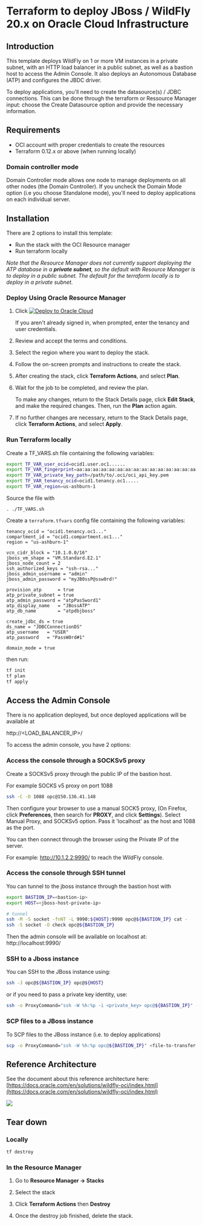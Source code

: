 # Terraform to deploy JBoss / WildFly 20.x on Oracle Cloud Infrastructure

## Introduction

This template deploys WildFly on 1 or more VM instances in a private subnet, with an HTTP load balancer in a public subnet, as well as a bastion host to access the Admin Console. It also deploys an Autonomous Database (ATP) and configures the JBDC driver.

To deploy applications, you'll need to create the datasource(s) / JDBC connections. This can be done through the terraform or Ressource Manager input: choose the Create Datasource option and provide the necessary information.

## Requirements

- OCI account with proper credentials to create the resources
- Terraform 0.12.x or above (when running locally)

### Domain controller mode

 Domain Controller mode allows one node to manage deployments on all other nodes (the Domain Controller). If you uncheck the Domain Mode option (i.e you choose Standalone mode), you'll need to deploy applications on each individual server.

## Installation

There are 2 options to install this template:

- Run the stack with the OCI Resource manager
- Run terraform locally 

*Note that the Resource Manager does not currently support deploying the ATP database in a **private subnet**, so the default with Resource Manager is to deploy in a public subnet. The default for the terraform locally is to deploy in a private subnet.*

### Deploy Using Oracle Resource Manager

1. Click [![Deploy to Oracle Cloud](https://oci-resourcemanager-plugin.plugins.oci.oraclecloud.com/latest/deploy-to-oracle-cloud.svg)](https://cloud.oracle.com/resourcemanager/stacks/create?region=home&zipUrl=https://github.com/oracle-quickstart/oci-jboss-wildfly-atp/releases/latest/download/oci-jboss-latest.zip)

    If you aren't already signed in, when prompted, enter the tenancy and user credentials.

2. Review and accept the terms and conditions.

3. Select the region where you want to deploy the stack.

4. Follow the on-screen prompts and instructions to create the stack.

5. After creating the stack, click **Terraform Actions**, and select **Plan**.

6. Wait for the job to be completed, and review the plan.

    To make any changes, return to the Stack Details page, click **Edit Stack**, and make the required changes. Then, run the **Plan** action again.

7. If no further changes are necessary, return to the Stack Details page, click **Terraform Actions**, and select **Apply**. 


### Run Terraform locally

Create a TF_VARS.sh file containing the following variables:

```bash
export TF_VAR_user_ocid=ocid1.user.oc1......
export TF_VAR_fingerprint=aa:aa:aa:aa:aa:aa:aa:aa:aa:aa:aa:aa:aa:aa:aa:aa
export TF_VAR_private_key_path=/path/to/.oci/oci_api_key.pem
export TF_VAR_tenancy_ocid=ocid1.tenancy.oc1.....
export TF_VAR_region=us-ashburn-1
```

Source the file with

```
. ./TF_VARS.sh
```

Create a `terraform.tfvars` config file containing the following variables:

```
tenancy_ocid = "ocid1.tenancy.oc1..."
compartment_id = "ocid1.compartment.oc1..."
region = "us-ashburn-1"

vcn_cidr_block = "10.1.0.0/16"
jboss_vm_shape = "VM.Standard.E2.1"
jboss_node_count = 2
ssh_authorized_keys = "ssh-rsa..."
jboss_admin_username = "admin"
jboss_admin_password = "myJB0ssP@ssw0rd!"

provision_atp      = true
atp_private_subnet = true
atp_admin_password = "atpPasSword1"
atp_display_name   = "JBossATP"
atp_db_name        = "atpdbjboss"

create_jdbc_ds = true
ds_name = "JDBCConnectionDS"
atp_username   = "USER"
atp_password   = "PassW0rd#1"

domain_mode = true
```

then run:

```bash
tf init
tf plan
tf apply
```

## Access the Admin Console

There is no application deployed, but once deployed applications will be available at

http://<LOAD_BALANCER_IP>/

To access the admin console, you have 2 options:

### Access the console through a SOCKSv5 proxy

Create a SOCKSv5 proxy through the public IP of the bastion host.

For example SOCKS v5 proxy on port 1088

```bash
ssh -C -D 1088 opc@150.136.41.148
```

Then configure your browser to use a manual SOCK5 proxy, (On Firefox, click **Preferences**, then search for **PROXY**, and click **Settings**). Select Manual Proxy, and SOCKSv5 option. Pass it 'localhost' as the host and 1088 as the port.

You can then connect through the browser using the Private IP of the server.

For example: http://10.1.2.2:9990/ to reach the WildFly console.

### Access the console through SSH tunnel

You can tunnel to the jboss instance through the bastion host with 

```bash
export BASTION_IP=<bastion-ip>
export HOST=<jboss-host-private-ip>

# tunnel
ssh -M -S socket -fnNT -L 9990:${HOST}:9990 opc@${BASTION_IP} cat -
ssh -S socket -O check opc@${BASTION_IP}
```

Then the admin console will be available on localhost at: http://localhost:9990/
 
### SSH to a Jboss instance

You can SSH to the JBoss instance using:

```bash
ssh -J opc@${BASTION_IP} opc@${HOST}
```

or if you need to pass a private key identity, use:

```bash
ssh -o ProxyCommand="ssh -W %h:%p -i <private_key> opc@${BASTION_IP}" -i <private_key> opc@${HOST}
```

### SCP files to a JBoss instance

To SCP files to the JBoss instance (i.e. to deploy applications)

```bash
scp -o ProxyCommand="ssh -W %h:%p opc@${BASTION_IP}" <file-to-transfer.ext> opc@${HOST}:~/
```

## Reference Architecture

See the document about this reference architecture here: [https://docs.oracle.com/en/solutions/wildfly-oci/index.html](https://docs.oracle.com/en/solutions/wildfly-oci/index.html)


![](https://docs.oracle.com/en/solutions/wildfly-oci/img/architecture-wildfly-oci.png)

## Tear down

### Locally

```bash
tf destroy
```

### In the Resource Manager

1. Go to **Resource Manager -> Stacks**

2. Select the stack

3. Click **Terraform Actions** then **Destroy**

4. Once the destroy job finished, delete the stack.